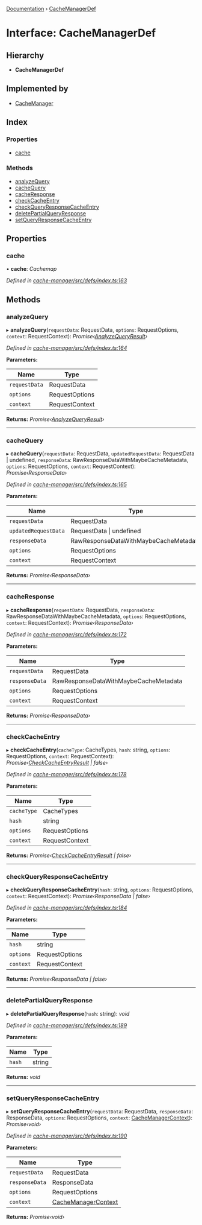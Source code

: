 [Documentation](../README.md) › [CacheManagerDef](cachemanagerdef.md)

# Interface: CacheManagerDef

## Hierarchy

* **CacheManagerDef**

## Implemented by

* [CacheManager](../classes/cachemanager.md)

## Index

### Properties

* [cache](cachemanagerdef.md#cache)

### Methods

* [analyzeQuery](cachemanagerdef.md#analyzequery)
* [cacheQuery](cachemanagerdef.md#cachequery)
* [cacheResponse](cachemanagerdef.md#cacheresponse)
* [checkCacheEntry](cachemanagerdef.md#checkcacheentry)
* [checkQueryResponseCacheEntry](cachemanagerdef.md#checkqueryresponsecacheentry)
* [deletePartialQueryResponse](cachemanagerdef.md#deletepartialqueryresponse)
* [setQueryResponseCacheEntry](cachemanagerdef.md#setqueryresponsecacheentry)

## Properties

###  cache

• **cache**: *Cachemap*

*Defined in [cache-manager/src/defs/index.ts:163](https://github.com/badbatch/graphql-box/blob/4e42c8bb/packages/cache-manager/src/defs/index.ts#L163)*

## Methods

###  analyzeQuery

▸ **analyzeQuery**(`requestData`: RequestData, `options`: RequestOptions, `context`: RequestContext): *Promise‹[AnalyzeQueryResult](analyzequeryresult.md)›*

*Defined in [cache-manager/src/defs/index.ts:164](https://github.com/badbatch/graphql-box/blob/4e42c8bb/packages/cache-manager/src/defs/index.ts#L164)*

**Parameters:**

Name | Type |
------ | ------ |
`requestData` | RequestData |
`options` | RequestOptions |
`context` | RequestContext |

**Returns:** *Promise‹[AnalyzeQueryResult](analyzequeryresult.md)›*

___

###  cacheQuery

▸ **cacheQuery**(`requestData`: RequestData, `updatedRequestData`: RequestData | undefined, `responseData`: RawResponseDataWithMaybeCacheMetadata, `options`: RequestOptions, `context`: RequestContext): *Promise‹ResponseData›*

*Defined in [cache-manager/src/defs/index.ts:165](https://github.com/badbatch/graphql-box/blob/4e42c8bb/packages/cache-manager/src/defs/index.ts#L165)*

**Parameters:**

Name | Type |
------ | ------ |
`requestData` | RequestData |
`updatedRequestData` | RequestData &#124; undefined |
`responseData` | RawResponseDataWithMaybeCacheMetadata |
`options` | RequestOptions |
`context` | RequestContext |

**Returns:** *Promise‹ResponseData›*

___

###  cacheResponse

▸ **cacheResponse**(`requestData`: RequestData, `responseData`: RawResponseDataWithMaybeCacheMetadata, `options`: RequestOptions, `context`: RequestContext): *Promise‹ResponseData›*

*Defined in [cache-manager/src/defs/index.ts:172](https://github.com/badbatch/graphql-box/blob/4e42c8bb/packages/cache-manager/src/defs/index.ts#L172)*

**Parameters:**

Name | Type |
------ | ------ |
`requestData` | RequestData |
`responseData` | RawResponseDataWithMaybeCacheMetadata |
`options` | RequestOptions |
`context` | RequestContext |

**Returns:** *Promise‹ResponseData›*

___

###  checkCacheEntry

▸ **checkCacheEntry**(`cacheType`: CacheTypes, `hash`: string, `options`: RequestOptions, `context`: RequestContext): *Promise‹[CheckCacheEntryResult](checkcacheentryresult.md) | false›*

*Defined in [cache-manager/src/defs/index.ts:178](https://github.com/badbatch/graphql-box/blob/4e42c8bb/packages/cache-manager/src/defs/index.ts#L178)*

**Parameters:**

Name | Type |
------ | ------ |
`cacheType` | CacheTypes |
`hash` | string |
`options` | RequestOptions |
`context` | RequestContext |

**Returns:** *Promise‹[CheckCacheEntryResult](checkcacheentryresult.md) | false›*

___

###  checkQueryResponseCacheEntry

▸ **checkQueryResponseCacheEntry**(`hash`: string, `options`: RequestOptions, `context`: RequestContext): *Promise‹ResponseData | false›*

*Defined in [cache-manager/src/defs/index.ts:184](https://github.com/badbatch/graphql-box/blob/4e42c8bb/packages/cache-manager/src/defs/index.ts#L184)*

**Parameters:**

Name | Type |
------ | ------ |
`hash` | string |
`options` | RequestOptions |
`context` | RequestContext |

**Returns:** *Promise‹ResponseData | false›*

___

###  deletePartialQueryResponse

▸ **deletePartialQueryResponse**(`hash`: string): *void*

*Defined in [cache-manager/src/defs/index.ts:189](https://github.com/badbatch/graphql-box/blob/4e42c8bb/packages/cache-manager/src/defs/index.ts#L189)*

**Parameters:**

Name | Type |
------ | ------ |
`hash` | string |

**Returns:** *void*

___

###  setQueryResponseCacheEntry

▸ **setQueryResponseCacheEntry**(`requestData`: RequestData, `responseData`: ResponseData, `options`: RequestOptions, `context`: [CacheManagerContext](cachemanagercontext.md)): *Promise‹void›*

*Defined in [cache-manager/src/defs/index.ts:190](https://github.com/badbatch/graphql-box/blob/4e42c8bb/packages/cache-manager/src/defs/index.ts#L190)*

**Parameters:**

Name | Type |
------ | ------ |
`requestData` | RequestData |
`responseData` | ResponseData |
`options` | RequestOptions |
`context` | [CacheManagerContext](cachemanagercontext.md) |

**Returns:** *Promise‹void›*
